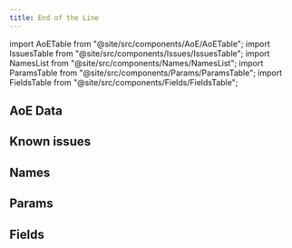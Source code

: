 ```yaml
---
title: End of the Line
---
```


import AoETable from "@site/src/components/AoE/AoETable";
import IssuesTable from "@site/src/components/Issues/IssuesTable";
import NamesList from "@site/src/components/Names/NamesList";
import ParamsTable from "@site/src/components/Params/ParamsTable";
import FieldsTable from "@site/src/components/Fields/FieldsTable";

## AoE Data

<AoETable item_key="endoftheline" data_src="weapon" />

## Known issues

<IssuesTable item_key="endoftheline" data_src="weapon" />

## Names

<NamesList item_key="endoftheline" data_src="weapon" />

## Params

<ParamsTable item_key="endoftheline" data_src="weapon" />

## Fields

<FieldsTable item_key="endoftheline" data_src="weapon" />
